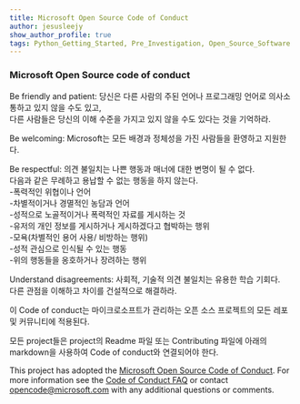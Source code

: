 ```yaml
---
title: Microsoft Open Source Code of Conduct
author: jesusleejy
show_author_profile: true
tags: Python_Getting_Started, Pre_Investigation, Open_Source_Software
---
```


### Microsoft Open Source code of conduct

Be friendly and patient: 당신은 다른 사람의 주된 언어나 프로그래밍 언어로 의사소통하고 있지 않을 수도 있고,  
다른 사람들은 당신의 이해 수준을 가지고 있지 않을 수도 있다는 것을 기억하라.

Be welcoming: Microsoft는 모든 배경과 정체성을 가진 사람들을 환영하고 지원한다.

Be respectful: 의견 불일치는 나쁜 행동과 매너에 대한 변명이 될 수 없다.  
다음과 같은 무례하고 용납할 수 없는 행동을 하지 않는다.  
-폭력적인 위협이나 언어  
-차별적이거나 경멸적인 농담과 언어  
-성적으로 노골적이거나 폭력적인 자료를 게시하는 것  
-유저의 개인 정보를 게시하거나 게시하겠다고 협박하는 행위  
-모욕(차별적인 용어 사용/ 비방하는 행위)  
-성적 관심으로 인식될 수 있는 행동  
-위의 행동들을 옹호하거나 장려하는 행위

Understand disagreements: 사회적, 기술적 의견 불일치는 유용한 학습 기회다.  
다른 관점을 이해하고 차이를 건설적으로 해결하라.

이 Code of conduct는 마이크로소프트가 관리하는 오픈 소스 프로젝트의 모든 레포 및 커뮤니티에 적용된다.

모든 project들은 project의 Readme 파일 또는 Contributing 파일에 아래의 markdown을 사용하여 Code of conduct와 연결되어야 한다.

This project has adopted the [Microsoft Open Source Code of Conduct](https://opensource.microsoft.com/codeofconduct/). 
For more information see the [Code of Conduct FAQ](https://opensource.microsoft.com/codeofconduct/faq/) 
or contact [opencode@microsoft.com](mailto:opencode@microsoft.com) with any additional questions or comments.

